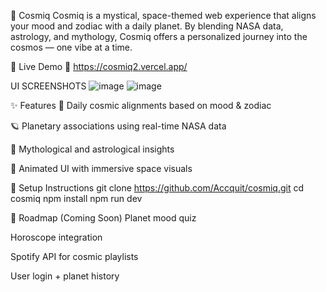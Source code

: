 🌌 Cosmiq
Cosmiq is a mystical, space-themed web experience that aligns your mood and zodiac with a daily planet. By blending NASA data, astrology, and mythology, Cosmiq offers a personalized journey into the cosmos — one vibe at a time.

🚀 Live Demo
🔗 https://cosmiq2.vercel.app/

   UI SCREENSHOTS
   ![image](https://github.com/user-attachments/assets/638dd7ec-acd7-4cb0-8423-7a6c5b39c8b2)
   ![image](https://github.com/user-attachments/assets/dad418fa-5285-4650-bc64-edbbaed448ec)



✨ Features
🔮 Daily cosmic alignments based on mood & zodiac

🪐 Planetary associations using real-time NASA data

📖 Mythological and astrological insights

💫 Animated UI with immersive space visuals

🧪 Setup Instructions
git clone https://github.com/Accquit/cosmiq.git
cd cosmiq
npm install
npm run dev

📌 Roadmap (Coming Soon)
 Planet mood quiz

 Horoscope integration

 Spotify API for cosmic playlists

 User login + planet history

